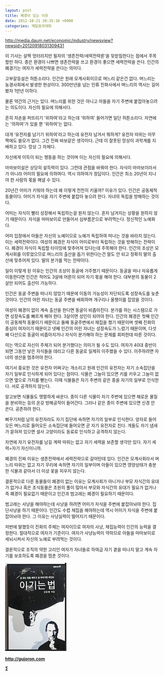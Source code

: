 ```yaml
---
layout: post
title: 폐경이 있는 이유
date: 2012-10-21 20:35:16 +0900
categories: 깨달음의대화
---
```

<a href="http://media.daum.net/economic/industry/newsview?newsid=20120918031309431" target="_blank" style="color: rgb(51, 51, 51); ">http://media.daum.net/economic/industry/newsview?newsid=20120918031309431</a>

 이 기사는 살짝 엉터리지만 필자의 ‘생존전략/세력전략론’을 뒷받침한다는 점에서 주목할만 하다. 종은 환경이 나쁘면 생존전략을 쓰고 환경이 좋으면 세력전략을 쓴다. 인간의 폐경기는 여자가 세력전략을 쓴다는 의미다.

 고부갈등설은 허튼소리다. 인간은 원래 모계사회이므로 며느리 같은건 없다. 며느리는 농경사회에서 발생한 현상이다. 300만년을 넘는 인류 진화사에서 며느리의 역사는 길어봤자 1만년 이하다.

 물론 약간의 근거는 있다. 며느리를 위한 것은 아니고 아들을 자기 주변에 붙잡아놓으려는 의도이다. 자신의 필요에 의해서다.

 흔히 자손을 퍼뜨리기 '위하여'라고 하는데 '위하여' 들어가면 일단 허튼소리다. 자연에는 '의하여'가 있을 뿐 '위하여'는 없다.

 대개 ‘유전자를 남기기 위하여’라고 하는데 유전자 남겨서 뭐하게? 유전자 따위는 아무 짝에도 쓸모가 없다. 그건 진짜 바보같은 생각이다. 근데 이 잘못된 망상이 과학계를 지배하고 있다. 망상 그 자체다.

 자신에게 이득이 되는 행동을 하는 것이며 이는 자신의 필요에 의해서다.

 마마보이설은 상당히 설득력이 있다. 그런데 관점을 바꿔야 한다. 자식이 마마보이라서가 아니라 어미의 필요에 의하여다. 역시 의하여가 정답이다. 인간은 최소 20년이 지나야 한 사람의 몫을 해낼 수 있다.

 20년간 어미가 키워야 하는데 왜 이렇게 천천히 키울까? 이유가 있다. 인간은 공동체적 동물이다. 어미가 자식을 자기 주변에 붙잡아 놓으려 한다. 자녀의 독립을 방해하는 것이다.

 어미는 자식이 빨리 성장해서 독립하는걸 원치 않는다. 혼자 남겨지는 상황을 원하지 않기 때문이다. 자식을 마마보이로 만들어서 심부름꾼으로 부려먹는다. 정신적인 노예화다.

 어미 입장에서 아들은 자신의 노예이므로 노예가 독립하여 떠나는 것을 바라지 않는다. 이는 세력전략이다. 여성의 폐경은 자식이 어미로부터 독립하는 것을 방해하는 전략이다. 폐경이 자식이 독립할 타이밍에 맞추어져 있다는데 주목해야 한다. 인간의 조상은 모계사회를 이루었으므로 며느리의 출산을 돕기 위한다는건 말도 안 되고 정확히 딸의 출산에 맞추어져 있다. 딸의 분가를 막는 전략이다.

 일이 이렇게 된 이유는 인간의 조상이 동굴에 거주했기 때문이다. 동굴을 떠나 자유롭게 이동한다면 인간은 적어도 3살에 어른이 되어 자기 몫을 해야 한다. 대부분의 동물이 2살만 되어도 출산이 가능하다.

 인간은 동굴 주변을 떠나지 않았기 때문에 이동의 가능성이 차단되도록 성장속도를 늦춘 것이다. 인간의 어린 자녀는 동굴 주변을 배회하며 개구리나 올챙이를 잡았을 것이다.



여성이 폐경이 없이 계속 출산을 한다면 동굴이 비좁아진다. 분가를 하는 시스템으로 가면 성장속도를 빠르게 해야 한다. 3살이면 성인이 되어야 한다. 인간의 폐경은 첫째 인간이 공동체적 동물이기 때문이고 둘째 동굴주변에서 채집을 했기 때문이며 셋째 진화의 중심이 여자이기 때문이고 넷째 인간의 어린 자녀는 성장속도가 느렸기 때문이며, 다섯째 다산으로 동굴이 비좁아지거나 자식이 분가해야 하는 문제를 회피한데 따른 것이다.

  


이는 역으로 자신이 주체가 되어 분가했다는 의미가 될 수도 있다. 여자가 40대 중반이 되면 그동안 낳은 자식들을 데리고 다른 동굴로 일제히 이주했을 수 있다. 이주하려면 자녀의 생산을 멈추어야 한다.

 여기서 중요한 것은 유전자 어쩌구는 개소리고 원래 인간의 유전자는 자기 소속집단을 자기 일부로 인식하게 되어 있다는 점이다. 식물은 그늘이 있으면 키를 키우고 그늘이 없으면 옆으로 가지를 뻗는다. 이때 식물들은 자기 주변의 같은 종을 자기의 일부로 인식한다. 서로 공격하지 않는다.

 알고보면 식물들도 맹렬하게 싸운다. 종이 다른 식물이 자기 주변에 있으면 해로운 물질을 분비하는 등의 온갖 방해공작이 들어간다. 그러나 같은 종이 주변에 있으면 신경 안 쓴다. 공존하려 한다.

 뻐꾸기처럼 남의 유전자라도 자기 집단에 속하면 자기의 일부로 인식한다. 양자로 들어오든 며느리로 들어오든 소속집단에 들어오면 곧 자기 유전자로 친다. 개들도 자기 냄새가 묻혀져 있으면 설사 고양이라도 동료로 인식하고 공격하지 않는다.

 자연에 자기 유전자를 남길 계략 따위는 없고 자기 세력을 보존할 생각만 있다. 자기 세력=자기 자신이니까.

 폐경의 진짜 이유는 생존전략에서 세력전략으로 갈아탄데 있다. 인간은 모계사회라서 며느리 따위는 없고 자기 무리에 속하면 자기의 일부이며 아들이 있으면 영양상태가 충분한 식물과 같아서 더 이상 꽃을 피우지 않는다.

 결론적으로 다른 동물들이 폐경이 없는 이유는 모계사회가 아니거나 부모 자식간의 유대가 없거나 혹은 초식동물은 초원의 풀이 많아서 부모와 자식간의 유대가 필요가 없거나 즉 폐경이 필요없기 때문이고 인간과 범고래는 폐경이 필요하기 때문이다.

 범고래는 사냥을 해야하는데 사냥을 하려면 어미가 자식을 주변에 붙잡아놔야 한다. 집단사냥을 하기 때문이다. 인간도 수렵 채집을 해야하는데 역시 어미가 자식을 주변에 붙잡아놔야 한다. 그 이유는 사냥실력이 떨어지기 때문이다.



저번에 말했듯이 진화의 주체는 여자이므로 여자의 사냥, 채집능력이 인간의 능력을 결정한다. 절대적으로 여자가 기준이다. 여자가 사냥능력이 약하므로 아들을 마마보이로 세뇌시켜서 자신의 노예로 부려먹는 것이다.



결론적으로 조직의 약한 고리인 여자가 자녀들로 하여금 자기 곁을 떠나지 말고 계속 자기를 보호하도록 폐경을 멈춘 것이다.





<a href="?mid=WaytoWin" target="_self" style="color: rgb(51, 51, 51); "><img src="files/attach/images/199/290/248/123456.JPG" alt="0.JPG" title="0.JPG" width="200" height="287" rel="xe_gallery" style="border: 0px; " /></a>







**<a href="http://gujoron.com/" target="_blank" style="color: rgb(51, 51, 51); ">http://gujoron.com</a>**  


**∑**